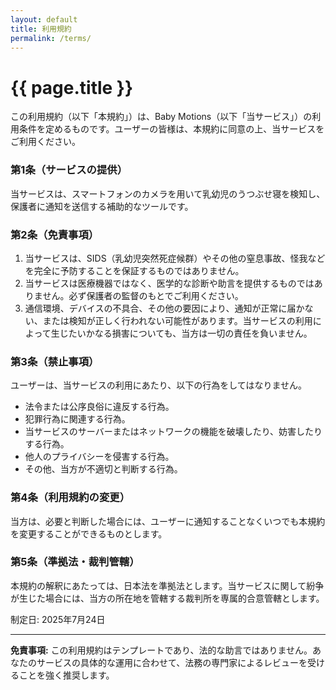 ```yaml
---
layout: default
title: 利用規約
permalink: /terms/
---
```


<div class="container mx-auto px-6 py-12 max-w-4xl">
    <h1 class="text-3xl font-bold text-center mb-8">{{ page.title }}</h1>
    <div class="prose lg:prose-lg mx-auto bg-white p-8 rounded-lg shadow-md">
        <p>この利用規約（以下「本規約」）は、Baby Motions（以下「当サービス」）の利用条件を定めるものです。ユーザーの皆様は、本規約に同意の上、当サービスをご利用ください。</p>
        <h3>第1条（サービスの提供）</h3>
        <p>当サービスは、スマートフォンのカメラを用いて乳幼児のうつぶせ寝を検知し、保護者に通知を送信する補助的なツールです。</p>
        <h3>第2条（免責事項）</h3>
        <ol>
            <li>当サービスは、SIDS（乳幼児突然死症候群）やその他の窒息事故、怪我などを完全に予防することを保証するものではありません。</li>
            <li>当サービスは医療機器ではなく、医学的な診断や助言を提供するものではありません。必ず保護者の監督のもとでご利用ください。</li>
            <li>通信環境、デバイスの不具合、その他の要因により、通知が正常に届かない、または検知が正しく行われない可能性があります。当サービスの利用によって生じたいかなる損害についても、当方は一切の責任を負いません。</li>
        </ol>
        <h3>第3条（禁止事項）</h3>
        <p>ユーザーは、当サービスの利用にあたり、以下の行為をしてはなりません。</p>
        <ul>
            <li>法令または公序良俗に違反する行為。</li>
            <li>犯罪行為に関連する行為。</li>
            <li>当サービスのサーバーまたはネットワークの機能を破壊したり、妨害したりする行為。</li>
            <li>他人のプライバシーを侵害する行為。</li>
            <li>その他、当方が不適切と判断する行為。</li>
        </ul>
        <h3>第4条（利用規約の変更）</h3>
        <p>当方は、必要と判断した場合には、ユーザーに通知することなくいつでも本規約を変更することができるものとします。</p>
        <h3>第5条（準拠法・裁判管轄）</h3>
        <p>本規約の解釈にあたっては、日本法を準拠法とします。当サービスに関して紛争が生じた場合には、当方の所在地を管轄する裁判所を専属的合意管轄とします。</p>
        <p>制定日: 2025年7月24日</p>
        <hr>
        <p><strong>免責事項:</strong> この利用規約はテンプレートであり、法的な助言ではありません。あなたのサービスの具体的な運用に合わせて、法務の専門家によるレビューを受けることを強く推奨します。</p>
    </div>
</div>
